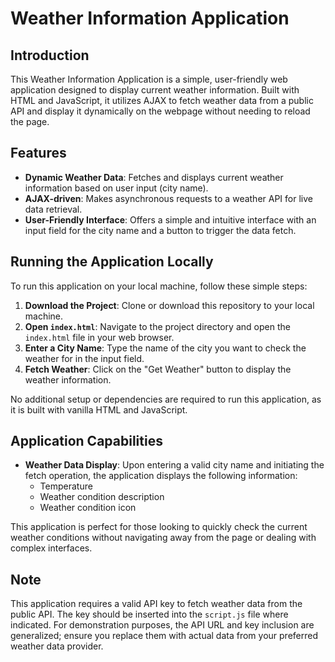 # Weather Information Application

## Introduction

This Weather Information Application is a simple, user-friendly web application designed to display current weather information. Built with HTML and JavaScript, it utilizes AJAX to fetch weather data from a public API and display it dynamically on the webpage without needing to reload the page. 

## Features

- **Dynamic Weather Data**: Fetches and displays current weather information based on user input (city name).
- **AJAX-driven**: Makes asynchronous requests to a weather API for live data retrieval.
- **User-Friendly Interface**: Offers a simple and intuitive interface with an input field for the city name and a button to trigger the data fetch.

## Running the Application Locally

To run this application on your local machine, follow these simple steps:

1. **Download the Project**: Clone or download this repository to your local machine.
2. **Open `index.html`**: Navigate to the project directory and open the `index.html` file in your web browser.
3. **Enter a City Name**: Type the name of the city you want to check the weather for in the input field.
4. **Fetch Weather**: Click on the "Get Weather" button to display the weather information.

No additional setup or dependencies are required to run this application, as it is built with vanilla HTML and JavaScript.

## Application Capabilities

- **Weather Data Display**: Upon entering a valid city name and initiating the fetch operation, the application displays the following information:
  - Temperature
  - Weather condition description
  - Weather condition icon

This application is perfect for those looking to quickly check the current weather conditions without navigating away from the page or dealing with complex interfaces.

## Note

This application requires a valid API key to fetch weather data from the public API. The key should be inserted into the `script.js` file where indicated. For demonstration purposes, the API URL and key inclusion are generalized; ensure you replace them with actual data from your preferred weather data provider.

